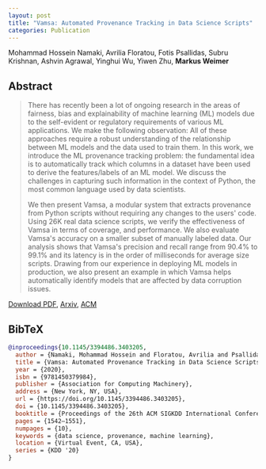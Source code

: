 ```yaml
---
layout: post
title: "Vamsa: Automated Provenance Tracking in Data Science Scripts"
categories: Publication
---
```


Mohammad Hossein Namaki, Avrilia Floratou, Fotis Psallidas, Subru Krishnan, Ashvin Agrawal, Yinghui Wu, Yiwen Zhu, **Markus Weimer**

## Abstract

> There has recently been a lot of ongoing research in the areas of fairness,
> bias and explainability of machine learning (ML) models due to the
> self-evident or regulatory requirements of various ML applications. We make
> the following observation: All of these approaches require a robust
> understanding of the relationship between ML models and the data used to train
> them. In this work, we introduce the ML provenance tracking problem: the
> fundamental idea is to automatically track which columns in a dataset have
> been used to derive the features/labels of an ML model. We discuss the
> challenges in capturing such information in the context of Python, the most
> common language used by data scientists.
>
> We then present Vamsa, a modular system that extracts provenance from Python
> scripts without requiring any changes to the users' code. Using 26K real data
> science scripts, we verify the effectiveness of Vamsa in terms of coverage,
> and performance. We also evaluate Vamsa's accuracy on a smaller subset of
> manually labeled data. Our analysis shows that Vamsa's precision and recall
> range from 90.4% to 99.1% and its latency is in the order of milliseconds for
> average size scripts. Drawing from our experience in deploying ML models in
> production, we also present an example in which Vamsa helps automatically
> identify models that are affected by data corruption issues.

[Download PDF]({{site.url}}/files/pub/2020/2020-KDD-Vamsa.pdf), [Arxiv](https://arxiv.org/abs/2001.01861), [ACM](https://dl.acm.org/doi/abs/10.1145/3394486.3403205)

## BibTeX

```bibtex
@inproceedings{10.1145/3394486.3403205,
  author = {Namaki, Mohammad Hossein and Floratou, Avrilia and Psallidas, Fotis and Krishnan, Subru and Agrawal, Ashvin and Wu, Yinghui and Zhu, Yiwen and Weimer, Markus},
  title = {Vamsa: Automated Provenance Tracking in Data Science Scripts},
  year = {2020},
  isbn = {9781450379984},
  publisher = {Association for Computing Machinery},
  address = {New York, NY, USA},
  url = {https://doi.org/10.1145/3394486.3403205},
  doi = {10.1145/3394486.3403205},  
  booktitle = {Proceedings of the 26th ACM SIGKDD International Conference on Knowledge Discovery & Data Mining},
  pages = {1542–1551},
  numpages = {10},
  keywords = {data science, provenance, machine learning},
  location = {Virtual Event, CA, USA},
  series = {KDD '20}
}
```
